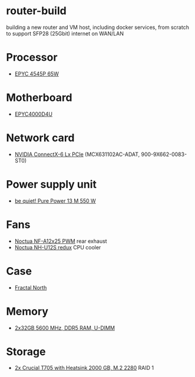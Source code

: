 # router-build
building a new router and VM host, including docker services, from scratch to support SFP28 (25Gbit) internet on WAN/LAN

# Processor
- [EPYC 4545P 65W](https://www.digitec.ch/it/s1/product/amd-epyc-4545p-3-ghz-16-kerne-32-t-am5-3-ghz-16-core-processore-59946153)

# Motherboard
- [EPYC4000D4U](https://www.asrockrack.com/general/productdetail.asp?Model=EPYC4000D4U#Specifications)

# Network card
- [NVIDIA ConnectX-6 Lx PCIe](900-9X662-0083-ST0) (MCX631102AC-ADAT, 900-9X662-0083-ST0)

# Power supply unit
- [be quiet! Pure Power 13 M 550 W](https://www.digitec.ch/it/s1/product/be-quiet-pure-power-13-m-550-w-alimentatore-pc-58966180?utm_campaign=preisvergleich&utm_source=toppreise&utm_medium=cpc)

# Fans
- [Noctua NF-A12x25 PWM](https://www.digitec.ch/it/s1/product/noctua-nf-a12x25-pwm-120-mm-1-x-ventola-pc-9161307) rear exhaust
- [Noctua NH-U12S redux](https://www.digitec.ch/it/s1/product/noctua-nh-u12s-redux-158-mm-dissipatore-cpu-15791292) CPU cooler

# Case
- [Fractal North](https://www.digitec.ch/it/s1/product/fractal-nord-atx-matx-mini-itx-case-pc-23351237?shid=2125429)

# Memory
- [2x32GB 5600 MHz, DDR5 RAM, U-DIMM](https://www.digitec.ch/en/s1/product/crucial-mtc20c2085s1ec56br-1-x-32gb-5600-mhz-ddr5-ram-u-dimm-ram-46646061)

# Storage
- [2x Crucial T705 with Heatsink
2000 GB, M.2 2280](https://www.digitec.ch/en/s1/product/crucial-t705-with-heatsink-2000-gb-m2-2280-ssd-42891465?utm_campaign=preisvergleich&utm_source=toppreise&utm_medium=cpc) RAID 1
